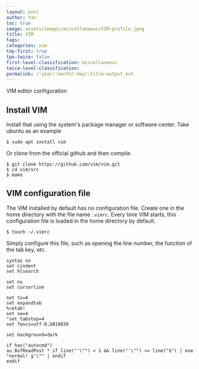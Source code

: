 ```yaml
---
layout: post
author: Yan 
toc: true
image: assets/images/miscellaneous/VIM-profile.jpeg
title: VIM
tags:
categories: vim
top-first: true
tpo-twice: false
first-level-classification: miscellaneous
twice-level-classification:
permalink: /:year/:month/:day/:title:output_ext
---
```


VIM editor configuration

## Install VIM

Install that using the system's package manager or software center. Take ubuntu as an example

```shell
$ sudo apt install vim
```

Or clone from the official github and then compile.

```shell
$ git clone https://github.com/vim/vim.git
$ cd vim/src
$ make
```

## VIM configuration file

The VIM installed by default has no configuration file. Create one in the home directory with the file name `.vimrc`. Every time VIM starts, this configuration file is loaded in the home directory by default.

```shell
$ touch ~/.vimrc
```

Simply configure this file, such as opening the line number, the function of the tab key, etc.

```shell
syntax on
set cindent
set hlsearch

set nu
set cursorline

set ts=4
set expandtab
%retab!
set sw=4
"set tabstop=4
set fencs=utf-8,GB18030

set background=dark

if has("autocmd")
au BufReadPost * if line("'\"") > 1 && line("'\"") <= line("$") | exe "normal! g'\"" | endif
endif

```

